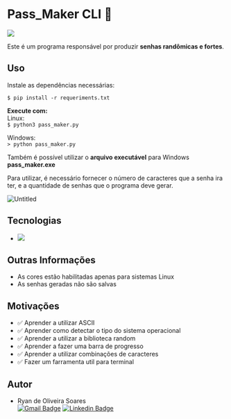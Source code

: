 # Pass_Maker CLI 👾

![](https://img.shields.io/badge/version-1.0-red)

Este é um programa responsável por produzir  <b>senhas randômicas e fortes</b>.
## Uso
Instale as dependências necessárias:

`$ pip install -r requeriments.txt`

<b>Execute com: </b><br>
Linux:<br>
`$ python3 pass_maker.py`

Windows:<br>
`> python pass_maker.py`

Também é possível utilizar o <b>arquivo executável</b> para Windows <b>pass_maker.exe</b>

Para utilizar, é necessário fornecer o número de caracteres que a senha ira ter, e a quantidade de senhas que o programa deve gerar.

![Untitled](https://user-images.githubusercontent.com/82355865/118190774-f60a8a00-b419-11eb-83aa-f450cd26a7f3.png)

## Tecnologias
- ![](https://img.shields.io/badge/python-3.7.3-blue)

## Outras Informações
* As cores estão habilitadas apenas para sistemas Linux
* As senhas geradas não são salvas

## Motivações

- :white_check_mark: Aprender a utilizar ASCII
- :white_check_mark: Aprender como detectar o tipo do sistema operacional
- :white_check_mark: Aprender a utilizar a biblioteca random
- :white_check_mark: Aprender a fazer uma barra de progresso
- :white_check_mark: Aprender a utilizar combinações de caracteres
- :white_check_mark: Fazer um farramenta util para terminal

## Autor
- Ryan de Oliveira Soares<br>
[![Gmail Badge](https://img.shields.io/badge/-oliveira.ryan229contato@gmail.com-c14438?style=flat-square&logo=Gmail&logoColor=white&link=mailto:oliveira.ryan229contato@gmail.com)](mailto:oliveira.ryan229contato@gmail.com)
[![Linkedin Badge](https://img.shields.io/badge/-Ryan_Soares-blue?style=flat-square&logo=Linkedin&logoColor=white&link=https://www.linkedin.com/in/ryan-soares-7765a5211/)](https://www.linkedin.com/in/ryan-soares-7765a5211/) 
